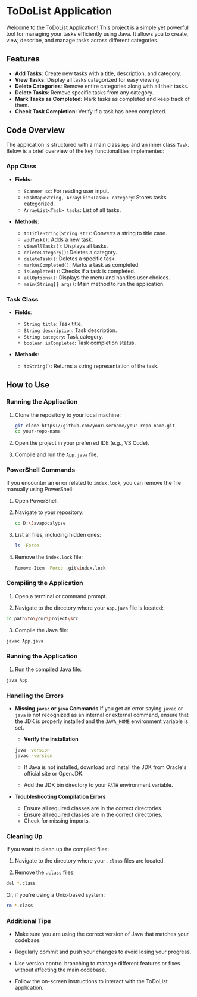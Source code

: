 # ToDoList Application

Welcome to the ToDoList Application! This project is a simple yet powerful tool for managing your tasks efficiently using Java. It allows you to create, view, describe, and manage tasks across different categories.

## Features

- **Add Tasks**: Create new tasks with a title, description, and category.
- **View Tasks**: Display all tasks categorized for easy viewing.
- **Delete Categories**: Remove entire categories along with all their tasks.
- **Delete Tasks**: Remove specific tasks from any category.
- **Mark Tasks as Completed**: Mark tasks as completed and keep track of them.
- **Check Task Completion**: Verify if a task has been completed.

## Code Overview

The application is structured with a main class `App` and an inner class `Task`. Below is a brief overview of the key functionalities implemented:

### App Class

- **Fields**:

  - `Scanner sc`: For reading user input.
  - `HashMap<String, ArrayList<Task>> category`: Stores tasks categorized.
  - `ArrayList<Task> tasks`: List of all tasks.

- **Methods**:
  - `toTitleString(String str)`: Converts a string to title case.
  - `addTask()`: Adds a new task.
  - `viewAllTasks()`: Displays all tasks.
  - `deleteCategory()`: Deletes a category.
  - `deleteTask()`: Deletes a specific task.
  - `markAsCompleted()`: Marks a task as completed.
  - `isCompleted()`: Checks if a task is completed.
  - `allOptions()`: Displays the menu and handles user choices.
  - `main(String[] args)`: Main method to run the application.

### Task Class

- **Fields**:

  - `String title`: Task title.
  - `String description`: Task description.
  - `String category`: Task category.
  - `boolean isCompleted`: Task completion status.

- **Methods**:
  - `toString()`: Returns a string representation of the task.

## How to Use

### Running the Application

1. Clone the repository to your local machine:

   ```sh
   git clone https://github.com/yourusername/your-repo-name.git
   cd your-repo-name
   ```

2. Open the project in your preferred IDE (e.g., VS Code).

3. Compile and run the `App.java` file.

### PowerShell Commands

If you encounter an error related to `index.lock`, you can remove the file manually using PowerShell:

1. Open PowerShell.

2. Navigate to your repository:

   ```sh
   cd D:\Javapocalypse
   ```

3. List all files, including hidden ones:

   ```sh
   ls -Force
   ```

4. Remove the `index.lock` file:
   ```sh
   Remove-Item -Force .git\index.lock
   ```

### Compiling the Application

1. Open a terminal or command prompt.

2. Navigate to the directory where your `App.java` file is located:

```sh
cd path\to\your\project\src
```

3. Compile the Java file:

```sh
javac App.java
```

### Running the Application

1. Run the compiled Java file:

```sh
java App
```

### Handling the Errors

- **Missing `javac` or `java` Commands**
  If you get an error saying `javac` or `java` is not recognized as an internal or external command, ensure that the JDK is properly installed and the `JAVA_HOME` environment variable is set.

  - **Verify the Installation**

  ```sh
  java -version
  javac -version
  ```

  - If Java is not installed, download and install the JDK from Oracle's official site or OpenJDK.

  - Add the JDK bin directory to your `PATH` environment variable.

- **Troubleshooting Compilation Errors**
  - Ensure all required classes are in the correct directories.
  - Ensure all required classes are in the correct directories.
  - Check for missing imports.

### Cleaning Up

If you want to clean up the compiled files:

1. Navigate to the directory where your `.class` files are located.

2. Remove the `.class` files:

```sh
del *.class
```

Or, if you're using a Unix-based system:

```sh
rm *.class
```

### Additional Tips

- Make sure you are using the correct version of Java that matches your codebase.

- Regularly commit and push your changes to avoid losing your progress.

- Use version control branching to manage different features or fixes without affecting the main codebase.

- Follow the on-screen instructions to interact with the ToDoList application.
